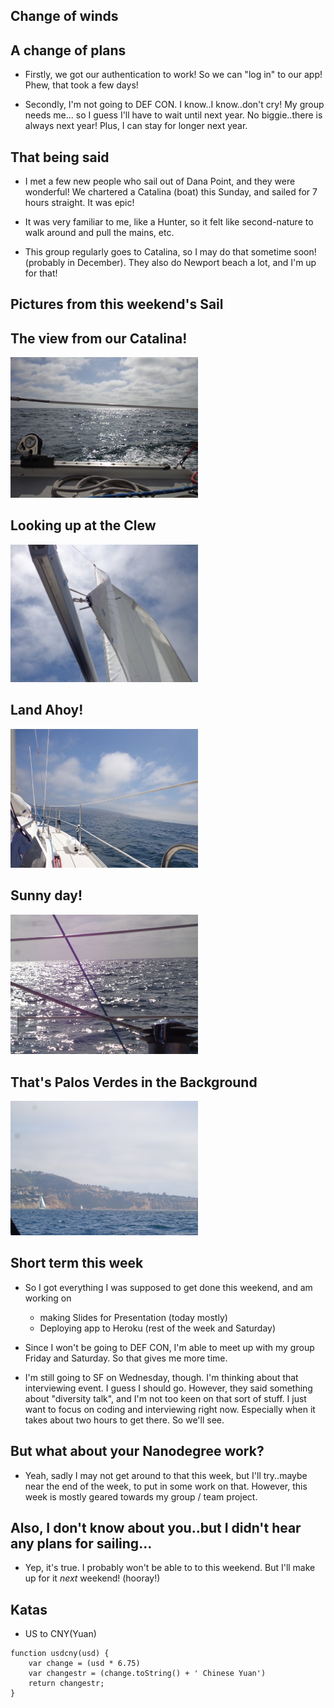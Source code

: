 ## Change of winds

## A change of plans

- Firstly, we got our authentication to work! So we can "log in" to our app!
  Phew, that took a few days!
  
- Secondly, I'm not going to DEF CON. I know..I know..don't cry! 
  My group needs me... so I guess I'll
  have to wait until next year. 
  No biggie..there is always next year! 
  Plus, I can stay for longer next year.
  
## That being said

- I met a few new people who sail out of Dana Point, and they were 
  wonderful! We chartered a Catalina (boat) this Sunday, and sailed for 7 hours
  straight. It was epic!
  
- It was very familiar to me, like a Hunter, so it felt like second-nature 
  to walk around and pull the mains, etc. 
  
- This group regularly goes to Catalina, so I may do that sometime soon!
  (probably in December). They also do Newport beach a lot, and I'm up for that!
  
## Pictures from this weekend's Sail

## The view from our Catalina!

<img src="/images/redondo_sail/sailboat_001.png" width="300">

## Looking up at the Clew

<img src="/images/redondo_sail/sailboat_002.png" width="300">

## Land Ahoy!

<img src="/images/redondo_sail/sailboat_003.png" width="300">

## Sunny day!

<img src="/images/redondo_sail/sailboat_004.png" width="300">

## That's Palos Verdes in the Background

<img src="/images/redondo_sail/sailboat_005.png" width="300">

## Short term this week

- So I got everything I was supposed to get done this weekend,
  and am working on 
  - making Slides for Presentation (today mostly)
  - Deploying app to Heroku (rest of the week and Saturday)
  
- Since I won't be going to DEF CON, I'm able to meet up with
  my group Friday and Saturday. So that gives me more time.
  
  
- I'm still going to SF on Wednesday, though. 
  I'm thinking about that interviewing event. I guess I should go.
  However, they said something about "diversity talk", and I'm not
  too keen on that sort of stuff. I just want to focus on coding
  and interviewing right now. Especially when it takes about two hours
  to get there. So we'll see.
  
## But what about your Nanodegree work?

- Yeah, sadly I may not get around to that this week, but I'll try..maybe
  near the end of the week, to put in some work on that. 
  However, this week is mostly geared towards my group / team project.
  
## Also, I don't know about you..but I didn't hear any plans for sailing...

- Yep, it's true. I probably won't be able to to this weekend. But I'll make up 
  for it *next* weekend! (hooray!)
  
## Katas

- US to CNY(Yuan)

```
function usdcny(usd) {
    var change = (usd * 6.75)
    var changestr = (change.toString() + ' Chinese Yuan')
    return changestr;
}
```
